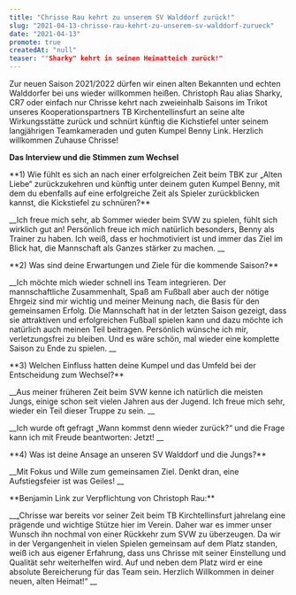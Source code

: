 ```yaml
---
title: "Chrisse Rau kehrt zu unserem SV Walddorf zurück!"
slug: "2021-04-13-chrisse-rau-kehrt-zu-unserem-sv-walddorf-zurueck"
date: "2021-04-13"
promote: true
createdAt: "null"
teaser: ""Sharky" kehrt in seinen Heimatteich zurück!"
---
```

Zur neuen Saison 2021/2022 dürfen wir einen alten Bekannten und echten Walddorfer bei uns wieder willkommen heißen. Christoph Rau alias Sharky, CR7 oder einfach nur Chrisse kehrt nach zweieinhalb Saisons im Trikot unseres Kooperationspartners TB Kirchentellinsfurt an seine alte Wirkungsstätte zurück und schnürt künftig die Kichstiefel unter seinem langjährigen Teamkameraden und guten Kumpel Benny Link. Herzlich willkommen Zuhause Chrisse!



**Das Interview und die Stimmen zum Wechsel**

 


<p class="MsoNoSpacing">**1) Wie fühlt es sich an nach einer erfolgreichen Zeit beim TBK zur „Alten Liebe“ zurückzukehren und künftig unter deinem guten Kumpel Benny, mit dem du ebenfalls auf eine erfolgreiche Zeit als Spieler zurückblicken kannst, die Kickstiefel zu schnüren?**


<p class="MsoNoSpacing"> __Ich freue mich sehr, ab Sommer wieder beim SVW zu spielen, fühlt sich wirklich gut an! Persönlich freue ich mich natürlich besonders, Benny als Trainer zu haben. Ich weiß, dass er hochmotiviert ist und immer das Ziel im Blick hat, die Mannschaft als Ganzes stärker zu machen. __


<p class="MsoNoSpacing">**2) Was sind deine Erwartungen und Ziele für die kommende Saison?**


<p class="MsoNoSpacing"> __Ich möchte mich wieder schnell ins Team integrieren. Der mannschaftliche Zusammenhalt, Spaß am Fußball aber auch der nötige Ehrgeiz sind mir wichtig und meiner Meinung nach, die Basis für den gemeinsamen Erfolg. Die Mannschaft hat in der letzten Saison gezeigt, dass sie attraktiven und erfolgreichen Fußball spielen kann und dazu möchte ich natürlich auch meinen Teil beitragen. Persönlich wünsche ich mir, verletzungsfrei zu bleiben. Und es wäre schön, mal wieder eine komplette Saison zu Ende zu spielen. __


<p class="MsoNoSpacing">**3) Welchen Einfluss hatten deine Kumpel und das Umfeld bei der Entscheidung zum Wechsel?**


<p class="MsoNoSpacing"> __Aus meiner früheren Zeit beim SVW kenne ich natürlich die meisten Jungs, einige schon seit vielen Jahren aus der Jugend. Ich freue mich sehr, wieder ein Teil dieser Truppe zu sein. __


<p class="MsoNoSpacing"> __Ich wurde oft gefragt „Wann kommst denn wieder zurück?“ und die Frage kann ich mit Freude beantworten: Jetzt! __


<p class="MsoNoSpacing">**4) Was ist deine Ansage an unseren SV Walddorf und die Jungs?**


<p class="MsoNoSpacing"> __Mit Fokus und Wille zum gemeinsamen Ziel. Denkt dran, eine Aufstiegsfeier ist was Geiles! __


<p class="MsoNoSpacing"> 


<p class="MsoNoSpacing">**Benjamin Link zur Verpflichtung von Christoph Rau:**


 __„Chrisse war bereits vor seiner Zeit beim TB Kirchtellinsfurt jahrelang eine prägende und wichtige Stütze hier im Verein. Daher war es immer unser Wunsch ihn nochmal von einer Rückkehr zum SVW zu überzeugen. Da wir in der Vergangenheit in vielen Spielen gemeinsam auf dem Platz standen, weiß ich aus eigener Erfahrung, dass uns Chrisse mit seiner Einstellung und Qualität sehr weiterhelfen wird. Auf und neben dem Platz wird er eine absolute Bereicherung für das Team sein. Herzlich Willkommen in deiner neuen, alten Heimat!“ __



<p class="MsoNoSpacing"> 


<p class="MsoNoSpacing"> 


<p class="MsoNoSpacing"> 
